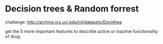 # Decision trees & Random forrest 

challange: http://archive.ics.uci.edu/ml/datasets/Dorothea

get the 5 more important features to describe active or inactive functionality of drug.

